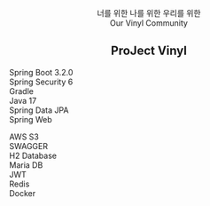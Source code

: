 <p align="center">
너를 위한 나를 위한 우리를 위한<br>
Our Vinyl Community
</p>
<h2 align="center">ProJect Vinyl</h2>


<p>
Spring Boot 3.2.0<br>
Spring Security 6<br>
Gradle<br>
Java 17<br>
Spring Data JPA<br>
Spring Web<br>
</p>

<p> 
AWS S3<br>
SWAGGER<br>
H2 Database<br>
Maria DB<br>
JWT<br>
Redis<br>
Docker<br>
</p>
